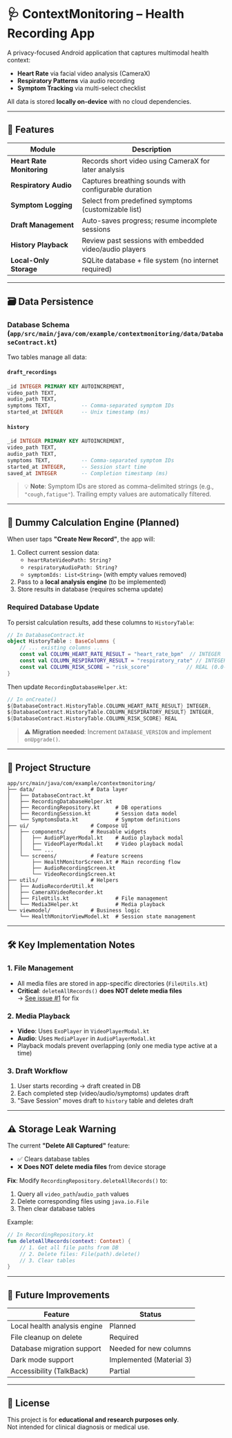 # 🩺 ContextMonitoring – Health Recording App

A privacy-focused Android application that captures multimodal health context:
- **Heart Rate** via facial video analysis (CameraX)
- **Respiratory Patterns** via audio recording
- **Symptom Tracking** via multi-select checklist

All data is stored **locally on-device** with no cloud dependencies.

---

## 📱 Features

| Module | Description |
|-------|-------------|
| **Heart Rate Monitoring** | Records short video using CameraX for later analysis |
| **Respiratory Audio** | Captures breathing sounds with configurable duration |
| **Symptom Logging** | Select from predefined symptoms (customizable list) |
| **Draft Management** | Auto-saves progress; resume incomplete sessions |
| **History Playback** | Review past sessions with embedded video/audio players |
| **Local-Only Storage** | SQLite database + file system (no internet required) |

---

## 🗃️ Data Persistence

### Database Schema (`app/src/main/java/com/example/contextmonitoring/data/DatabaseContract.kt`)

Two tables manage all data:

#### `draft_recordings`
```sql
_id INTEGER PRIMARY KEY AUTOINCREMENT,
video_path TEXT,
audio_path TEXT,
symptoms TEXT,          -- Comma-separated symptom IDs
started_at INTEGER      -- Unix timestamp (ms)
```

#### `history`
```sql
_id INTEGER PRIMARY KEY AUTOINCREMENT,
video_path TEXT,
audio_path TEXT,
symptoms TEXT,          -- Comma-separated symptom IDs
started_at INTEGER,     -- Session start time
saved_at INTEGER        -- Completion timestamp (ms)
```

> 💡 **Note**: Symptom IDs are stored as comma-delimited strings (e.g., `"cough,fatigue"`). Trailing empty values are automatically filtered.

---

## 🧠 Dummy Calculation Engine (Planned)

When user taps **"Create New Record"**, the app will:
1. Collect current session data:
    - `heartRateVideoPath: String?`
    - `respiratoryAudioPath: String?`
    - `symptomIds: List<String>` (with empty values removed)
2. Pass to a **local analysis engine** (to be implemented)
3. Store results in database (requires schema update)

### Required Database Update
To persist calculation results, add these columns to `HistoryTable`:

```kotlin
// In DatabaseContract.kt
object HistoryTable : BaseColumns {
    // ... existing columns ...
    const val COLUMN_HEART_RATE_RESULT = "heart_rate_bpm"  // INTEGER
    const val COLUMN_RESPIRATORY_RESULT = "respiratory_rate" // INTEGER
    const val COLUMN_RISK_SCORE = "risk_score"            // REAL (0.0-1.0)
}
```

Then update `RecordingDatabaseHelper.kt`:
```kotlin
// In onCreate()
${DatabaseContract.HistoryTable.COLUMN_HEART_RATE_RESULT} INTEGER,
${DatabaseContract.HistoryTable.COLUMN_RESPIRATORY_RESULT} INTEGER,
${DatabaseContract.HistoryTable.COLUMN_RISK_SCORE} REAL
```

> ⚠️ **Migration needed**: Increment `DATABASE_VERSION` and implement `onUpgrade()`.

---

## 📁 Project Structure

```
app/src/main/java/com/example/contextmonitoring/
├── data/                  # Data layer
│   ├── DatabaseContract.kt
│   ├── RecordingDatabaseHelper.kt
│   ├── RecordingRepository.kt     # DB operations
│   ├── RecordingSession.kt        # Session data model
│   └── SymptomsData.kt            # Symptom definitions
├── ui/                    # Compose UI
│   ├── components/        # Reusable widgets
│   │   ├── AudioPlayerModal.kt    # Audio playback modal
│   │   ├── VideoPlayerModal.kt    # Video playback modal
│   │   └── ... 
│   └── screens/           # Feature screens
│       ├── HealthMonitorScreen.kt # Main recording flow
│       ├── AudioRecordingScreen.kt
│       └── VideoRecordingScreen.kt
├── utils/                 # Helpers
│   ├── AudioRecorderUtil.kt
│   ├── CameraXVideoRecorder.kt
│   ├── FileUtils.kt               # File management
│   └── Media3Helper.kt            # Media playback
└── viewmodel/             # Business logic
    └── HealthMonitorViewModel.kt  # Session state management
```

---

## 🛠️ Key Implementation Notes

### 1. **File Management**
- All media files are stored in app-specific directories (`FileUtils.kt`)
- **Critical**: `deleteAllRecords()` **does NOT delete media files**  
  → [See issue #1](#storage-leak-warning) for fix

### 2. **Media Playback**
- **Video**: Uses `ExoPlayer` in `VideoPlayerModal.kt`
- **Audio**: Uses `MediaPlayer` in `AudioPlayerModal.kt`
- Playback modals prevent overlapping (only one media type active at a time)

### 3. **Draft Workflow**
1. User starts recording → draft created in DB
2. Each completed step (video/audio/symptoms) updates draft
3. "Save Session" moves draft to `history` table and deletes draft

---

## ⚠️ Storage Leak Warning

The current **"Delete All Captured"** feature:
- ✅ Clears database tables
- ❌ **Does NOT delete media files** from device storage

**Fix**: Modify `RecordingRepository.deleteAllRecords()` to:
1. Query all `video_path`/`audio_path` values
2. Delete corresponding files using `java.io.File`
3. Then clear database tables

Example:
```kotlin
// In RecordingRepository.kt
fun deleteAllRecords(context: Context) {
    // 1. Get all file paths from DB
    // 2. Delete files: File(path).delete()
    // 3. Clear tables
}
```

---

## 🚀 Future Improvements

| Feature | Status |
|--------|--------|
| Local health analysis engine | Planned |
| File cleanup on delete | Required |
| Database migration support | Needed for new columns |
| Dark mode support | Implemented (Material 3) |
| Accessibility (TalkBack) | Partial |

---

## 📄 License

This project is for **educational and research purposes only**.  
Not intended for clinical diagnosis or medical use.